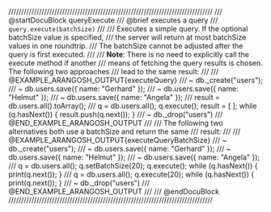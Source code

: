 ////////////////////////////////////////////////////////////////////////////////
/// @startDocuBlock queryExecute
/// @brief executes a query
/// `query.execute(batchSize)`
///
/// Executes a simple query. If the optional batchSize value is specified,
/// the server will return at most batchSize values in one roundtrip.
/// The batchSize cannot be adjusted after the query is first executed.
///
/// **Note**: There is no need to explicitly call the execute method if another
/// means of fetching the query results is chosen. The following two approaches
/// lead to the same result:
///
/// @EXAMPLE_ARANGOSH_OUTPUT{executeQuery}
/// ~ db._create("users");
/// ~ db.users.save({ name: "Gerhard" });
/// ~ db.users.save({ name: "Helmut" });
/// ~ db.users.save({ name: "Angela" });
///   result = db.users.all().toArray();
///   q = db.users.all(); q.execute(); result = [ ]; while (q.hasNext()) { result.push(q.next()); }
/// ~ db._drop("users")
/// @END_EXAMPLE_ARANGOSH_OUTPUT
///
/// The following two alternatives both use a batchSize and return the same
/// result:
///
/// @EXAMPLE_ARANGOSH_OUTPUT{executeQueryBatchSize}
/// ~ db._create("users");
/// ~ db.users.save({ name: "Gerhard" });
/// ~ db.users.save({ name: "Helmut" });
/// ~ db.users.save({ name: "Angela" });
///   q = db.users.all(); q.setBatchSize(20); q.execute(); while (q.hasNext()) { print(q.next()); }
///   q = db.users.all(); q.execute(20); while (q.hasNext()) { print(q.next()); }
/// ~ db._drop("users")
/// @END_EXAMPLE_ARANGOSH_OUTPUT
///
/// @endDocuBlock
////////////////////////////////////////////////////////////////////////////////